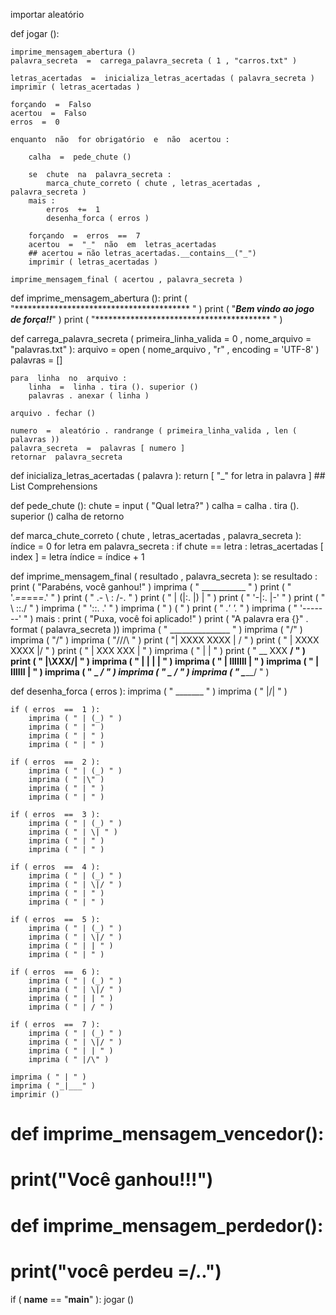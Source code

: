 importar  aleatório

def  jogar ():

    imprime_mensagem_abertura ()
    palavra_secreta  =  carrega_palavra_secreta ( 1 , "carros.txt" )

    letras_acertadas  =  inicializa_letras_acertadas ( palavra_secreta )
    imprimir ( letras_acertadas )

    forçando  =  Falso
    acertou  =  Falso
    erros  =  0

    enquanto  não  for obrigatório  e  não  acertou :

        calha  =  pede_chute ()

        se  chute  na  palavra_secreta :
            marca_chute_correto ( chute , letras_acertadas , palavra_secreta )
        mais :
            erros  +=  1
            desenha_forca ( erros )

        forçando  =  erros  ==  7
        acertou  =  "_"  não  em  letras_acertadas
        ## acertou = não letras_acertadas.__contains__("_")
        imprimir ( letras_acertadas )

    imprime_mensagem_final ( acertou , palavra_secreta )





def  imprime_mensagem_abertura ():
    print ( "**************************************** " )
    print ( "*******Bem vindo ao jogo de força!!*******" )
    print ( "**************************************** " )


def  carrega_palavra_secreta ( primeira_linha_valida = 0 , nome_arquivo = "palavras.txt" ):
    arquivo  =  open ( nome_arquivo , "r" , encoding = 'UTF-8' )
    palavras  = []

    para  linha  no  arquivo :
        linha  =  linha . tira (). superior ()
        palavras . anexar ( linha )

    arquivo . fechar ()

    numero  =  aleatório . randrange ( primeira_linha_valida , len ( palavras ))
    palavra_secreta  =  palavras [ numero ]
    retornar  palavra_secreta


def  inicializa_letras_acertadas ( palavra ):
    return [ "_"  for  letra  in  palavra ] ## List Comprehensions


def  pede_chute ():
    chute  =  input ( "Qual letra?" )
    calha  =  calha . tira (). superior ()
     calha de retorno


def  marca_chute_correto ( chute , letras_acertadas , palavra_secreta ):
    índice  =  0
    for  letra  em  palavra_secreta :
        if  chute  ==  letra :
            letras_acertadas [ index ] =  letra
        índice  =  índice  +  1


def  imprime_mensagem_final ( resultado , palavra_secreta ):
    se  resultado :
        print ( "Parabéns, você ganhou!" )
        imprima ( " ___________ " )
        print ( " '._==_==_=_.' " )
        print ( " .- \\ : /-. " )
        print ( " | (|:. |) | " )
        print ( " '-|:. |-' " )
        print ( "         \\ ::./ " )
        imprima ( " '::. .' " )
        imprima ( " ) ( " )
        print ( " _.' '._ " )
        imprima ( " '-------' " )
    mais :
        print ( "Puxa, você foi aplicado!" )
        print ( "A palavra era {}" . format ( palavra_secreta ))
        imprima ( " _______________ " )
        imprima ( "/\" )
        imprima ( "/\" )
        imprima ( "//\/\ " )
        print ( "\| XXXX XXXX | / " )
        print ( " | XXXX XXXX |/ " )
        print ( " | XXX XXX | " )
        imprima ( " | | " )
        print ( " \__ XXX __/ " )
        print ( " |\XXX/| " )
        imprima ( " | | | | " )
        imprima ( " | IIIIIII | " )
        imprima ( " | IIIIII | " )
        imprima ( " \_ _/ " )
        imprima ( " \_ _/ " )
        imprima ( " \_______/ " )


def  desenha_forca ( erros ):
    imprima ( " _______ " )
    imprima ( " |/| " )

    if ( erros  ==  1 ):
        imprima ( " | (_) " )
        imprima ( " | " )
        imprima ( " | " )
        imprima ( " | " )

    if ( erros  ==  2 ):
        imprima ( " | (_) " )
        imprima ( " |\" )
        imprima ( " | " )
        imprima ( " | " )

    if ( erros  ==  3 ):
        imprima ( " | (_) " )
        imprima ( " | \| " )
        imprima ( " | " )
        imprima ( " | " )

    if ( erros  ==  4 ):
        imprima ( " | (_) " )
        imprima ( " | \|/ " )
        imprima ( " | " )
        imprima ( " | " )

    if ( erros  ==  5 ):
        imprima ( " | (_) " )
        imprima ( " | \|/ " )
        imprima ( " | | " )
        imprima ( " | " )

    if ( erros  ==  6 ):
        imprima ( " | (_) " )
        imprima ( " | \|/ " )
        imprima ( " | | " )
        imprima ( " | / " )

    if ( erros  ==  7 ):
        imprima ( " | (_) " )
        imprima ( " | \|/ " )
        imprima ( " | | " )
        imprima ( " |/\" )

    imprima ( " | " )
    imprima ( "_|___" )
    imprimir ()

# def imprime_mensagem_vencedor():
# print("Você ganhou!!!")
#
#
# def imprime_mensagem_perdedor():
# print("você perdeu =/..")










if ( __name__  ==  "__main__" ):
    jogar ()
